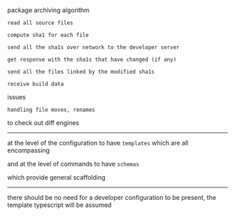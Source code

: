 package archiving algorithm


    read all source files

    compute sha1 for each file

    send all the sha1s over network to the developer server

    get response with the sha1s that have changed (if any)

    send all the files linked by the modified sha1s

    receive build data


issues

    handling file moves, renames


to check out diff engines




---


at the level of the configuration to have `templates` which are all encompassing

and at the level of commands to have `schemas`

which provide general scaffolding


---


there should be no need for a developer configuration to be present, the template typescript will be assumed
